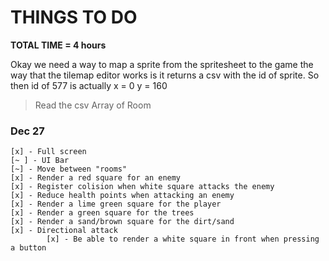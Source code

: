 # THINGS TO DO
**TOTAL TIME = 4 hours**

Okay we need a way to map a sprite from the spritesheet to the game
the way that the tilemap editor works is it returns a csv with the id of
sprite. So then id of 577 is actually x = 0 y = 160

> Read the csv 
> Array of Room


### Dec 27
    [x] - Full screen
    [~ ] - UI Bar
    [~] - Move between "rooms"
    [x] - Render a red square for an enemy 
    [x] - Register colision when white square attacks the enemy
    [x] - Reduce health points when attacking an enemy
    [x] - Render a lime green square for the player
    [x] - Render a green square for the trees 
    [x] - Render a sand/brown square for the dirt/sand
    [x] - Directional attack 
            [x] - Be able to render a white square in front when pressing a button

